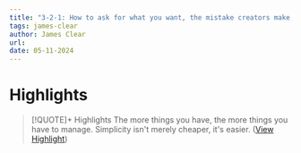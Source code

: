 ```yaml
---
title: "3-2-1: How to ask for what you want, the mistake creators make, and letting go - James Clear"
tags: james-clear
author: James Clear
url: 
date: 05-11-2024
---
```

# Highlights
> [!QUOTE]+ Highlights
> The more things you have, the more things you have to manage.
> Simplicity isn't merely cheaper, it's easier. ([View Highlight](https://read.readwise.io/read/01hp64f7amnvxk0wmr103r4vew))


